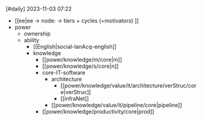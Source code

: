 [#daily]
2023-11-03
07:22

- [[ee|ee -> node: -> tiers + cycles (+motivators) ]]
- power
	- ownership
	- ability
		- [[English|social-lanAcq-english]]
		- knowledge
			- [[power/knowledge/m/core|m]]
			- [[power/knowledge/s/core|n]]
			- core-IT-software
				- architecture
					- [[power/knowledge/value/it/architecture/verStruc/core|verStruc]]
					- [[infraNet]]
				- [[power/knowledge/value/it/pipeline/core|pipeline]]
			- [[power/knowledge/productivity/core|prod]]
